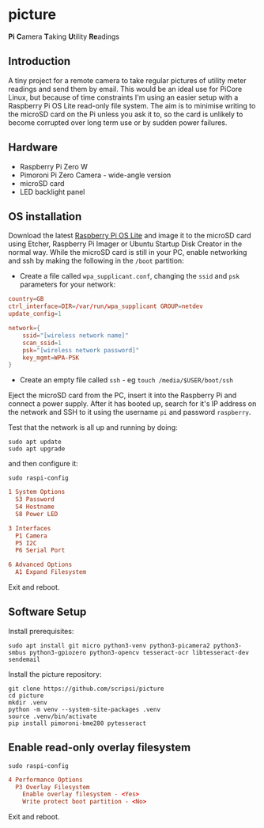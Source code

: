 # picture

**Pi** **C**amera **T**aking **U**tility **Re**adings

## Introduction

A tiny project for a remote camera to take regular pictures of utility meter readings and send them by email. This would be an ideal use for PiCore Linux, but because of time constraints I'm using an easier setup with a Raspberry Pi OS Lite read-only file system. The aim is to minimise writing to the microSD card on the Pi unless you ask it to, so the card is unlikely to become corrupted over long term use or by sudden power failures.

## Hardware

- Raspberry Pi Zero W
- Pimoroni Pi Zero Camera - wide-angle version
- microSD card
- LED backlight panel

## OS installation

Download the latest [Raspberry Pi OS Lite](https://www.raspberrypi.org/software/operating-systems/) and image it to the microSD card using Etcher, Raspberry Pi Imager or Ubuntu Startup Disk Creator in the normal way. While the microSD card is still in your PC, enable networking and ssh by making the following in the `/boot` partition:

- Create a file called `wpa_supplicant.conf`, changing the `ssid` and `psk` parameters for your network:

```conf
country=GB
ctrl_interface=DIR=/var/run/wpa_supplicant GROUP=netdev
update_config=1

network={
    ssid="[wireless network name]"
    scan_ssid=1
    psk="[wireless network password]"
    key_mgmt=WPA-PSK
}
```

- Create an empty file called `ssh` - eg `touch /media/$USER/boot/ssh`

Eject the microSD card from the PC, insert it into the Raspberry Pi and connect a power supply. After it has booted up, search for it's IP address on the network and SSH to it using the username `pi` and password `raspberry`.

Test that the network is all up and running by doing:

```shell
sudo apt update
sudo apt upgrade
```

and then configure it:

```shell
sudo raspi-config
```

```conf
1 System Options
  S3 Password
  S4 Hostname
  S8 Power LED

3 Interfaces
  P1 Camera
  P5 I2C
  P6 Serial Port

6 Advanced Options
  A1 Expand Filesystem
```

Exit and reboot.

## Software Setup

Install prerequisites:

```shell
sudo apt install git micro python3-venv python3-picamera2 python3-smbus python3-gpiozero python3-opencv tesseract-ocr libtesseract-dev sendemail
```

Install the picture repository:

```shell
git clone https://github.com/scripsi/picture
cd picture
mkdir .venv
python -m venv --system-site-packages .venv
source .venv/bin/activate
pip install pimoroni-bme280 pytesseract
```



## Enable read-only overlay filesystem

```shell
sudo raspi-config
```

```conf
4 Performance Options
  P3 Overlay Filesystem
    Enable overlay filesystem - <Yes>
    Write protect boot partition - <No>
```

Exit and reboot.
